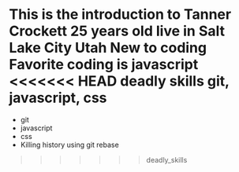 This is the introduction to Tanner Crockett 
25 years old
live in Salt Lake City Utah
New to coding
Favorite coding is javascript
<<<<<<< HEAD
deadly skills git, javascript, css
=======
* git
* javascript 
* css
* Killing history using git rebase
>>>>>>> deadly_skills
